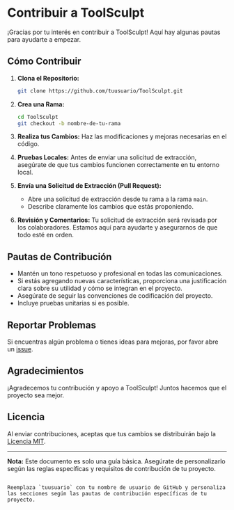 # Contribuir a ToolSculpt

¡Gracias por tu interés en contribuir a ToolSculpt! Aquí hay algunas pautas para ayudarte a empezar.

## Cómo Contribuir

1. **Clona el Repositorio:**
   ```bash
   git clone https://github.com/tuusuario/ToolSculpt.git
   ```

2. **Crea una Rama:**
   ```bash
   cd ToolSculpt
   git checkout -b nombre-de-tu-rama
   ```

3. **Realiza tus Cambios:**
   Haz las modificaciones y mejoras necesarias en el código.

4. **Pruebas Locales:**
   Antes de enviar una solicitud de extracción, asegúrate de que tus cambios funcionen correctamente en tu entorno local.

5. **Envía una Solicitud de Extracción (Pull Request):**
   - Abre una solicitud de extracción desde tu rama a la rama `main`.
   - Describe claramente los cambios que estás proponiendo.

6. **Revisión y Comentarios:**
   Tu solicitud de extracción será revisada por los colaboradores. Estamos aquí para ayudarte y asegurarnos de que todo esté en orden.

## Pautas de Contribución

- Mantén un tono respetuoso y profesional en todas las comunicaciones.
- Si estás agregando nuevas características, proporciona una justificación clara sobre su utilidad y cómo se integran en el proyecto.
- Asegúrate de seguir las convenciones de codificación del proyecto.
- Incluye pruebas unitarias si es posible.

## Reportar Problemas

Si encuentras algún problema o tienes ideas para mejoras, por favor abre un [issue](https://github.com/tuusuario/ToolSculpt/issues).

## Agradecimientos

¡Agradecemos tu contribución y apoyo a ToolSculpt! Juntos hacemos que el proyecto sea mejor.

## Licencia

Al enviar contribuciones, aceptas que tus cambios se distribuirán bajo la [Licencia MIT](LICENSE).

---

**Nota:** Este documento es solo una guía básica. Asegúrate de personalizarlo según las reglas específicas y requisitos de contribución de tu proyecto.
```

Reemplaza `tuusuario` con tu nombre de usuario de GitHub y personaliza las secciones según las pautas de contribución específicas de tu proyecto.
